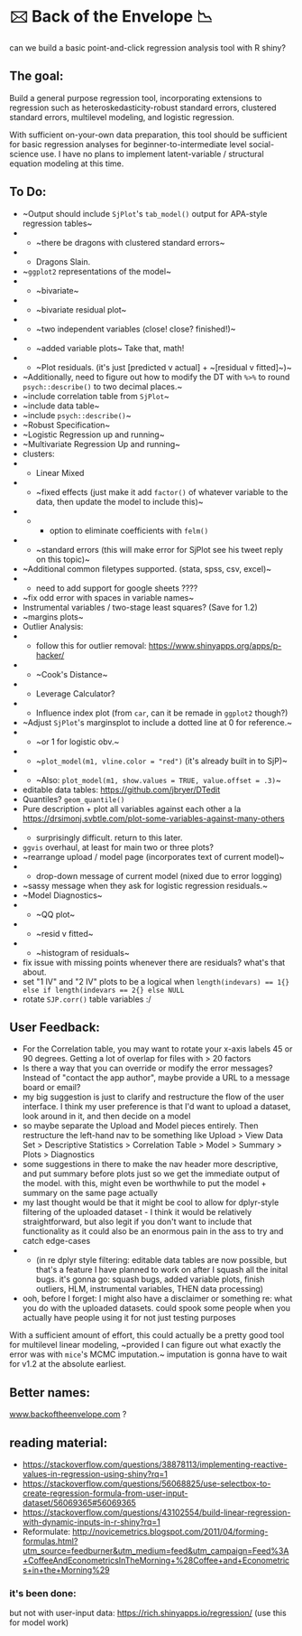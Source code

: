 # 🖂  Back of the Envelope 📉 
can we build a basic point-and-click regression analysis tool with R shiny? 


## The goal:

Build a general purpose regression tool, incorporating extensions to regression such as heteroskedasticity-robust standard errors, clustered standard errors, multilevel modeling, and logistic regression. 

With sufficient on-your-own data preparation, this tool should be sufficient for basic regression analyses for beginner-to-intermediate level social-science use. I have no plans to implement latent-variable / structural equation modeling at this time. 

## To Do: 
* ~Output should include `SjPlot`'s `tab_model()` output for APA-style regression tables~
* * ~there be dragons with clustered standard errors~
* * Dragons Slain. 
* ~`ggplot2` representations of the model~
* * ~bivariate~
* * ~bivariate residual plot~
* * ~two independent variables (close! close? finished!)~
* * ~added variable plots~ Take that, math! 
* * ~Plot residuals. (it's just [predicted v actual] + ~[residual v fitted]~)~
* ~Additionally, need to figure out how to modify the DT with `%>%` to round `psych::describe()` to two decimal places.~
* ~include correlation table from `SjPlot`~
* ~include data table~
* ~include `psych::describe()`~
* ~Robust Specification~ 
* ~Logistic Regression up and running~
* ~Multivariate Regression Up and running~
* clusters:
* * Linear Mixed
* * ~fixed effects (just make it add `factor()` of whatever variable to the data, then update the model to include this)~
* * * option to eliminate coefficients with `felm()`
* * ~standard errors (this will make error for SjPlot see his tweet reply on this topic)~
* ~Additional common filetypes supported. (stata, spss, csv, excel)~
* * need to add support for google sheets ????
* ~fix odd error with spaces in variable names~
* Instrumental variables / two-stage least squares? (Save for 1.2)
* ~margins plots~
* Outlier Analysis:
* * follow this for outlier removal: https://www.shinyapps.org/apps/p-hacker/
* * ~Cook's Distance~
* * Leverage Calculator?
* * Influence index plot (from `car`, can it be remade in `ggplot2` though?)
* ~Adjust `SjPlot`'s marginsplot to include a dotted line at 0 for reference.~ 
* * ~or 1 for logistic obv.~ 
* * ~`plot_model(m1, vline.color = "red")` (it's already built in to SjP)~
* * ~Also: `plot_model(m1, show.values = TRUE, value.offset = .3)`~
* editable data tables: https://github.com/jbryer/DTedit
* Quantiles? `geom_quantile()`
* Pure description + plot all variables against each other a la https://drsimonj.svbtle.com/plot-some-variables-against-many-others
* * surprisingly difficult. return to this later. 
* `ggvis` overhaul, at least for main two or three plots? 
* ~rearrange upload / model page (incorporates text of current model)~
* * drop-down message of current model (nixed due to error logging)
* ~sassy message when they ask for logistic regression residuals.~ 
* ~Model Diagnostics~
* * ~QQ plot~
* * ~resid v fitted~
* * ~histogram of residuals~
* fix issue with missing points whenever there are residuals? what's that about. 
* set "1 IV" and "2 IV" plots to be a logical when `length(indevars) == 1{} else if length(indevars == 2{} else NULL`
* rotate `SJP.corr()` table variables :/ 


## User Feedback:
* For the Correlation table, you may want to rotate your x-axis labels 45 or 90 degrees.  Getting a lot of overlap for files with > 20 factors
* Is there a way that you can override or modify the error messages?  Instead of "contact the app author", maybe provide a URL to a message board or email?
* my big suggestion is just to clarify and restructure the flow of the user interface. I think my user preference is that I'd want to upload a dataset, look around in it, and then decide on a model
* so maybe separate the Upload and Model pieces entirely. Then restructure the left-hand nav to be something like Upload > View Data Set > Descriptive Statistics > Correlation Table > Model > Summary > Plots > Diagnostics
* some suggestions in there to make the nav header more descriptive, and put summary before plots just so we get the immediate output of the model. with this, might even be worthwhile to put the model + summary on the same page actually
* my last thought would be that it might be cool to allow for dplyr-style filtering of the uploaded dataset - I think it would be relatively straightforward, but also legit if you don't want to include that functionality as it could also be an enormous pain in the ass to try and catch edge-cases
* * (in re dplyr style filtering: editable data tables are now possible, but that's a feature I have planned to work on after I squash all the inital bugs. it's gonna go: squash bugs, added variable plots, finish outliers, HLM, instrumental variables, THEN data processing)
* ooh, before I forget: I might also have a disclaimer or something re: what you do with the uploaded datasets. could spook some people when you actually have people using it for not just testing purposes






With a sufficient amount of effort, this could actually be a pretty good tool for multilevel linear modeling, ~provided I can figure out what exactly the error was with `mice`'s MCMC imputation.~ imputation is gonna have to wait for v1.2 at the absolute earliest. 

## Better names:
www.backoftheenvelope.com  ?

## reading material:
* https://stackoverflow.com/questions/38878113/implementing-reactive-values-in-regression-using-shiny?rq=1
* https://stackoverflow.com/questions/56068825/use-selectbox-to-create-regression-formula-from-user-input-dataset/56069365#56069365
* https://stackoverflow.com/questions/43102554/build-linear-regression-with-dynamic-inputs-in-r-shiny?rq=1
* Reformulate: http://novicemetrics.blogspot.com/2011/04/forming-formulas.html?utm_source=feedburner&utm_medium=feed&utm_campaign=Feed%3A+CoffeeAndEconometricsInTheMorning+%28Coffee+and+Econometrics+in+the+Morning%29

### it's been done:
but not with user-input data:
https://rich.shinyapps.io/regression/
(use this for model work)
